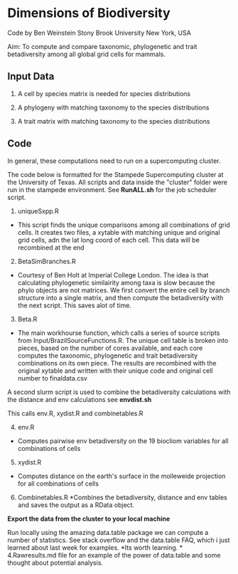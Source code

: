 Dimensions of Biodiversity
============

Code by Ben Weinstein
Stony Brook University
New York, USA

Aim: To compute and compare taxonomic, phylogenetic and trait betadiversity among all global grid cells for mammals.

Input Data
------------

1. A cell by species matrix is needed for species distributions

2. A phylogeny with matching taxonomy to the species distributions

3. A trait matrix with matching taxonomy to the species distributions

Code
---------

In general, these computations need to run on a supercomputing cluster.

The code below is formatted for the Stampede Supercomputing cluster at the University of Texas. All scripts and data inside the "cluster" folder were run in the stampede environment. See **RunALL.sh** for the job scheduler script.


1. uniqueSxpp.R
  * This script finds the unique comparisons among all combinations of grid cells. It creates two files, a xytable with matching unique and original grid cells, adn the lat long coord of each cell. This data will be recombined at the end
  
2. BetaSimBranches.R
  * Courtesy of Ben Holt at Imperial College London. The idea is that calculating phylogenetic similairity among taxa is slow because the phylo objects are not matrices. We first convert the entire cell by branch structure into a single matrix, and then compute the betadiversity with the next script. This saves alot of time.
  
3. Beta.R
  * The main workhourse function, which calls a series of source scripts from Input/BrazilSourceFunctions.R. The unique cell table is broken into pieces, based on the number of cores available, and each core computes the taxonomic, phylogenetic and trait betadiversity combinations on its own piece. The results are recombined with the original xytable and  written with their unique code and original cell number to finaldata.csv


A second slurm script is used to combine the betadiversity calculations with the distance and env calculations
see **envdist.sh**

This calls env.R, xydist.R and combinetables.R


4. env.R
 * Computes pairwise env betadiversity on the 19 biocliom variables for all combinations of cells

5. xydist.R
 * Computes distance on the earth's surface in the molleweide projection for all combinations of cells

6. Combinetables.R
 *Combines the betadiversity, distance and env tables and saves the output as a RData object. 


**Export the data from the cluster to your local machine**

Run locally using the amazing data.table package we can compute a number of statistics. See stack overflow and the data.table FAQ, which i just learned about last week for examples. *Its worth learning. *
4.Rawresults.md file for an example of the power of data.table and some thought about potential analysis. 

